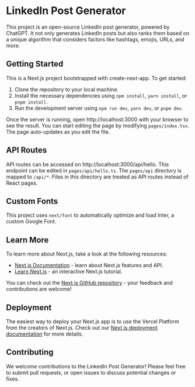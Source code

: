 # LinkedIn Post Generator

This project is an open-source LinkedIn post generator, powered by ChatGPT. It not only generates LinkedIn posts but also ranks them based on a unique algorithm that considers factors like hashtags, emojis, URLs, and more.

## Getting Started

This is a Next.js project bootstrapped with create-next-app. To get started:

1. Clone the repository to your local machine.
2. Install the necessary dependencies using `npm install`, `yarn install`, or `pnpm install`.
3. Run the development server using `npm run dev`, `yarn dev`, or `pnpm dev`.

Once the server is running, open http://localhost:3000 with your browser to see the result. You can start editing the page by modifying `pages/index.tsx`. The page auto-updates as you edit the file.

## API Routes

API routes can be accessed on http://localhost:3000/api/hello. This endpoint can be edited in `pages/api/hello.ts`. The `pages/api` directory is mapped to `/api/*`. Files in this directory are treated as API routes instead of React pages.

## Custom Fonts

This project uses `next/font` to automatically optimize and load Inter, a custom Google Font.

## Learn More

To learn more about Next.js, take a look at the following resources:

- [Next.js Documentation](https://nextjs.org/docs) - learn about Next.js features and API.
- [Learn Next.js](https://nextjs.org/learn) - an interactive Next.js tutorial.

You can check out the [Next.js GitHub repository](https://github.com/vercel/next.js) - your feedback and contributions are welcome!

## Deployment

The easiest way to deploy your Next.js app is to use the Vercel Platform from the creators of Next.js. Check out our [Next.js deployment documentation](https://nextjs.org/docs/deployment) for more details.

## Contributing

We welcome contributions to the LinkedIn Post Generator! Please feel free to submit pull requests, or open issues to discuss potential changes or fixes.
